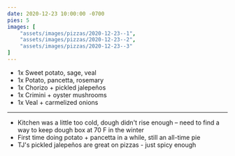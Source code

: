 ```yaml
---
date: 2020-12-23 10:00:00 -0700
pies: 5
images: [
    "assets/images/pizzas/2020-12-23--1",
    "assets/images/pizzas/2020-12-23--2",
    "assets/images/pizzas/2020-12-23--3"
]
---
```

- 1x Sweet potato, sage, veal
- 1x Potato, pancetta, rosemary
- 1x Chorizo + pickled jalepeños
- 1x Crimini + oyster mushrooms
- 1x Veal + carmelized onions
---

- Kitchen was a little too cold, dough didn't rise enough – need to find a way to keep dough box at 70 F in the winter
- First time doing potato + pancetta in a while, still an all-time pie
- TJ's pickled jalepeños are great on pizzas - just spicy enough
